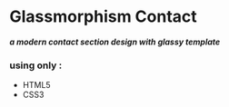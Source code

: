 # Glassmorphism Contact

**_a modern contact section design with glassy template_**

### using only :

- HTML5
- CSS3
